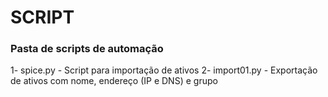 # SCRIPT
### Pasta de scripts de automação

1- spice.py - Script para importação de ativos 
2- import01.py - Exportação de ativos com nome, endereço (IP e DNS) e grupo
